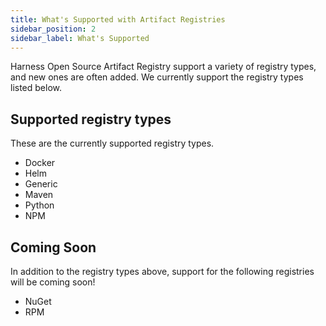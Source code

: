 ```yaml
---
title: What's Supported with Artifact Registries
sidebar_position: 2
sidebar_label: What's Supported
---
```


Harness Open Source Artifact Registry support a variety of registry types, and new ones are often added. We currently support the registry types listed below. 

## Supported registry types

These are the currently supported registry types. 
- Docker
- Helm
- Generic
- Maven
- Python
- NPM

## Coming Soon

In addition to the registry types above, support for the following registries will be coming soon!
- NuGet
- RPM

